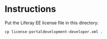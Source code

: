 # Instructions

Put the Liferay EE license file in this directory:

```
cp license-portaldevelopment-developer.xml .
```